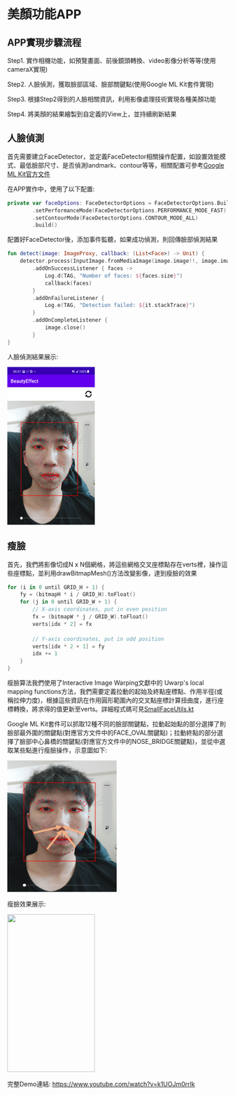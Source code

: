 # 美顏功能APP
## APP實現步驟流程
Step1. 實作相機功能，如預覽畫面、前後鏡頭轉換、video影像分析等等(使用cameraX實現)

Step2. 人臉偵測，獲取臉部區域、臉部關鍵點(使用Google ML Kit套件實現)

Step3. 根據Step2得到的人臉相關資訊，利用影像處理技術實現各種美顏功能

Step4. 將美顏的結果繪製到自定義的View上，並持續刷新結果

## 人臉偵測
首先需要建立FaceDetector，並定義FaceDetector相關操作配置，如設置效能模式、最低臉部尺寸、是否偵測landmark、contour等等，相關配置可參考[Google ML Kit官方文件](https://developers.google.com/ml-kit/vision/face-detection/android)

在APP實作中，使用了以下配置:
```kotlin
private var faceOptions: FaceDetectorOptions = FaceDetectorOptions.Builder()
        .setPerformanceMode(FaceDetectorOptions.PERFORMANCE_MODE_FAST) // Accuracy or Fast mode
        .setContourMode(FaceDetectorOptions.CONTOUR_MODE_ALL)
        .build()
```
配置好FaceDetector後，添加事件監聽，如果成功偵測，則回傳臉部偵測結果
```kotlin
fun detect(image: ImageProxy, callback: (List<Face>) -> Unit) {
    detector.process(InputImage.fromMediaImage(image.image!!, image.imageInfo.rotationDegrees))
        .addOnSuccessListener { faces ->
            Log.d(TAG, "Number of faces: ${faces.size}")
            callback(faces)
        }
        .addOnFailureListener {
            Log.e(TAG, "Detection failed: ${it.stackTrace}")
        }
        .addOnCompleteListener {
            image.close()
        }
}
```

人臉偵測結果展示:

<img src="https://github.com/YoranLiu/AndroidBeautyEffect/blob/master/face_detection_result.jpg" width=200 height=360/>



## 瘦臉
首先，我們將影像切成N x N個網格，將這些網格交叉座標點存在verts裡，操作這些座標點，並利用drawBitmapMesh()方法改變影像，達到瘦臉的效果
```kotlin
for (i in 0 until GRID_H + 1) {
    fy = (bitmapH * i / GRID_H).toFloat()
    for (j in 0 until GRID_W + 1) {
        // X-axis coordinates, put in even position
        fx = (bitmapW * j / GRID_W).toFloat()
        verts[idx * 2] = fx

        // Y-axis coordinates, put in odd position
        verts[idx * 2 + 1] = fy
        idx += 1
    }
}
```
瘦臉算法我們使用了Interactive Image Warping文獻中的 Uwarp's local mapping functions方法，我們需要定義拉動的起始及終點座標點、作用半徑(或稱拉伸力度)，根據這些資訊在作用圓形範圍內的交叉點座標計算扭曲度，進行座標轉換，將求得的值更新至verts。詳細程式碼可見[SmallFaceUtils.kt](https://github.com/YoranLiu/AndroidBeautyEffect/blob/master/app/src/main/java/com/jack/beautyeffect/beautyUtils/SmallFaceUtils.kt)

Google ML Kit套件可以抓取12種不同的臉部關鍵點，拉動起始點的部分選擇了則臉部最外圍的關鍵點(對應官方文件中的FACE_OVAL關鍵點)；拉動終點的部分選擇了臉部中心鼻橋的關鍵點(對應官方文件中的NOSE_BRIDGE關鍵點)，並從中選取某些點進行瘦臉操作，示意圖如下:

<img src="https://github.com/YoranLiu/AndroidBeautyEffect/blob/master/small_face_diagram.JPG" width=250 height=300/>

瘦臉效果展示:

<img src="https://github.com/YoranLiu/AndroidBeautyEffect/blob/master/smallFace_result.gif" width=200 height=360 />

完整Demo連結:
https://www.youtube.com/watch?v=k1UOJm0rrIk
